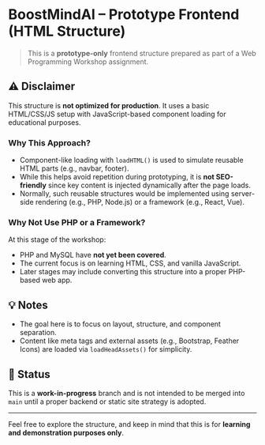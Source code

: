 # BoostMindAI – Prototype Frontend (HTML Structure)

> This is a **prototype-only** frontend structure prepared as part of a Web Programming Workshop assignment.

## ⚠️ Disclaimer

This structure is **not optimized for production**. It uses a basic HTML/CSS/JS setup with JavaScript-based component loading for educational purposes.

### Why This Approach?

- Component-like loading with `loadHTML()` is used to simulate reusable HTML parts (e.g., navbar, footer).
- While this helps avoid repetition during prototyping, it is **not SEO-friendly** since key content is injected dynamically after the page loads.
- Normally, such reusable structures would be implemented using server-side rendering (e.g., PHP, Node.js) or a framework (e.g., React, Vue).

### Why Not Use PHP or a Framework?

At this stage of the workshop:
- PHP and MySQL have **not yet been covered**.
- The current focus is on learning HTML, CSS, and vanilla JavaScript.
- Later stages may include converting this structure into a proper PHP-based web app.

## 💡 Notes

- The goal here is to focus on layout, structure, and component separation.
- Content like meta tags and external assets (e.g., Bootstrap, Feather Icons) are loaded via `loadHeadAssets()` for simplicity.


## 🧪 Status

This is a **work-in-progress** branch and is not intended to be merged into `main` until a proper backend or static site strategy is adopted.

---

Feel free to explore the structure, and keep in mind that this is for **learning and demonstration purposes only**.
